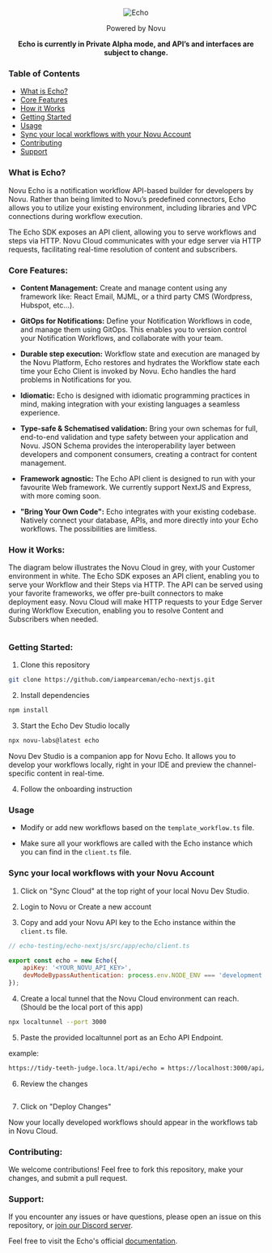 <div align="center">

![Echo](https://github.com/iampearceman/echo-nextjs/assets/63902456/48a44047-b732-4f86-a0aa-31a19d9b0215)

Powered by Novu

**Echo is currently in Private Alpha mode, and API’s and interfaces are subject to change.**

</div>

### Table of Contents

- [What is Echo?](#what-is-echo)
- [Core Features](#core-features)
- [How it Works](#how-it-works)
- [Getting Started](#getting-started)
- [Usage](#usage)
- [Sync your local workflows with your Novu Account](#sync-your-local-workflows-with-your-novu-account)
- [Contributing](#contributing)
- [Support](#support)

### What is Echo?

Novu Echo is a notification workflow API-based builder for developers by Novu.
Rather than being limited to Novu’s predefined connectors, Echo allows you to utilize your existing environment, including libraries and VPC connections during workflow execution.

The Echo SDK exposes an API client, allowing you to serve workflows and steps via HTTP. 
Novu Cloud communicates with your edge server via HTTP requests, facilitating real-time resolution of content and subscribers.

### Core Features:

- **Content Management:**
Create and manage content using any framework like: 
React Email, MJML, or a third party CMS (Wordpress, Hubspot, etc…).

- **GitOps for Notifications:**
Define your Notification Workflows in code, and manage them using GitOps. 
This enables you to version control your Notification Workflows, and collaborate with your team.

- **Durable step execution:**
Workflow state and execution are managed by the Novu Platform, Echo restores and hydrates the Workflow state each time your Echo Client is invoked by Novu. 
Echo handles the hard problems in Notifications for you.

- **Idiomatic:** 
Echo is designed with idiomatic programming practices in mind, making integration with your existing languages a seamless experience.

- **Type-safe & Schematised validation:**
Bring your own schemas for full, end-to-end validation and type safety between your application and Novu.
JSON Schema provides the interoperability layer between developers and component consumers, creating a contract for content management.

- **Framework agnostic:**
The Echo API client is designed to run with your favourite Web framework. 
We currently support NextJS and Express, with more coming soon.

- **"Bring Your Own Code":**
Echo integrates with your existing codebase. Natively connect your database, APIs, and more directly into your Echo workflows. The possibilities are limitless.

### How it Works:

The diagram below illustrates the Novu Cloud in grey, with your Customer environment in white. 
The Echo SDK exposes an API client, enabling you to serve your Workflow and their Steps via HTTP. 
The API can be served using your favorite frameworks, we offer pre-built connectors to make deployment easy. 
Novu Cloud will make HTTP requests to your Edge Server during Workflow Execution, enabling you to resolve Content and Subscribers when needed.

<Image>

### Getting Started:

1. Clone this repository

```bash
git clone https://github.com/iampearceman/echo-nextjs.git
```

2. Install dependencies

```bash
npm install
```

3. Start the Echo Dev Studio locally

```bash
npx novu-labs@latest echo
```

Novu Dev Studio is a companion app for Novu Echo. It allows you to develop your workflows locally, right in your IDE and preview the channel-specific content in real-time.


4. Follow the onboarding instruction


### Usage

- Modify or add new workflows based on the `template_workflow.ts` file.

- Make sure all your workflows are called with the Echo instance which you can find in the `client.ts` file.

### Sync your local workflows with your Novu Account

1. Click on "Sync Cloud" at the top right of your local Novu Dev Studio.

2. Login to Novu or Create a new account

3. Copy and add your Novu API key to the Echo instance within the `client.ts` file.

```javascript
// echo-testing/echo-nextjs/src/app/echo/client.ts

export const echo = new Echo({
    apiKey: '<YOUR_NOVU_API_KEY>',
    devModeBypassAuthentication: process.env.NODE_ENV === 'development'
});
```

4. Create a local tunnel that the Novu Cloud environment can reach. (Should be the local port of this app)

```bash
npx localtunnel --port 3000
```

5. Paste the provided localtunnel port as an Echo API Endpoint.

example:
```bash
https://tidy-teeth-judge.loca.lt/api/echo = https://localhost:3000/api/echo
```

6. Review the changes

<image>

7. Click on "Deploy Changes"

Now your locally developed workflows should appear in the workflows tab in Novu Cloud.

### Contributing:

We welcome contributions! Feel free to fork this repository, make your changes, and submit a pull request.

### Support:

If you encounter any issues or have questions, please open an issue on this repository, or [join our Discord server](https://discord.gg/novu).

Feel free to visit the Echo's official [documentation](https://docs.novu.co/echo/introduction).
